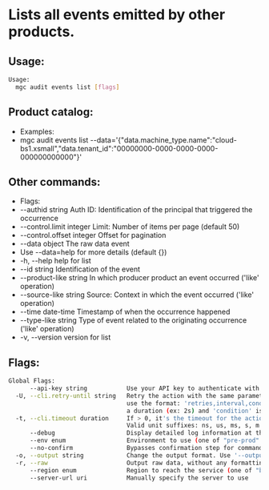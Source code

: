 # Lists all events emitted by other products.

## Usage:
```bash
Usage:
  mgc audit events list [flags]
```

## Product catalog:
- Examples:
- mgc audit events list --data='{"data.machine_type.name":"cloud-bs1.xsmall","data.tenant_id":"00000000-0000-0000-0000-000000000000"}'

## Other commands:
- Flags:
- --authid string            Auth ID: Identification of the principal that triggered the occurrence
- --control.limit integer    Limit: Number of items per page (default 50)
- --control.offset integer   Offset for pagination
- --data object              The raw data event
- Use --data=help for more details (default {})
- -h, --help                     help for list
- --id string                Identification of the event
- --product-like string      In which producer product an event occurred ('like' operation)
- --source-like string       Source: Context in which the event occurred ('like' operation)
- --time date-time           Timestamp of when the occurrence happened
- --type-like string         Type of event related to the originating occurrence ('like' operation)
- -v, --version                  version for list

## Flags:
```bash
Global Flags:
      --api-key string           Use your API key to authenticate with the API
  -U, --cli.retry-until string   Retry the action with the same parameters until the given condition is met. The flag parameters
                                 use the format: 'retries,interval,condition', where 'retries' is a positive integer, 'interval' is
                                 a duration (ex: 2s) and 'condition' is a 'engine=value' pair such as "jsonpath=expression"
  -t, --cli.timeout duration     If > 0, it's the timeout for the action execution. It's specified as numbers and unit suffix.
                                 Valid unit suffixes: ns, us, ms, s, m and h. Examples: 300ms, 1m30s
      --debug                    Display detailed log information at the debug level
      --env enum                 Environment to use (one of "pre-prod" or "prod") (default "prod")
      --no-confirm               Bypasses confirmation step for commands that ask a confirmation from the user
  -o, --output string            Change the output format. Use '--output=help' to know more details.
  -r, --raw                      Output raw data, without any formatting or coloring
      --region enum              Region to reach the service (one of "br-mgl1", "br-ne1", "br-se1" or "global") (default "br-se1")
      --server-url uri           Manually specify the server to use
```

